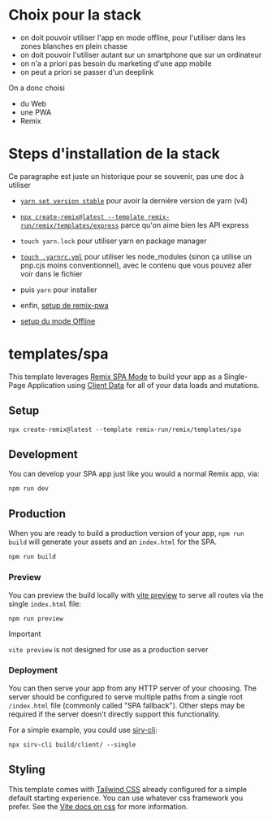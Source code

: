 # Choix pour la stack

- on doit pouvoir utiliser l'app en mode offline, pour l'utiliser dans les zones blanches en plein chasse
- on doit pouvoir l'utiliser autant sur un smartphone que sur un ordinateur
- on n'a a priori pas besoin du marketing d'une app mobile
- on peut a priori se passer d'un deeplink

On a donc choisi
- du Web
- une PWA
- Remix

# Steps d'installation de la stack

Ce paragraphe est juste un historique pour se souvenir, pas une doc à utiliser

- [`yarn set version stable`](https://yarnpkg.com/getting-started/install#updating-yarn) pour avoir la dernière version de yarn (v4)
- [`npx create-remix@latest --template remix-run/remix/templates/express`](https://github.com/remix-run/remix/blob/main/templates/express/README.md) parce qu'on aime bien les API express
- `touch yarn.lock` pour utiliser yarn en package manager
- [`touch .yarnrc.yml`](https://stackoverflow.com/a/78719394/5225096) pour utiliser les node_modules (sinon ça utilise un pnp.cjs moins conventionnel), avec le contenu que vous pouvez aller voir dans le fichier
- puis `yarn` pour installer

- enfin, [setup de remix-pwa](https://remix-pwa.run/docs/main/quick-start)
- [setup du mode Offline](https://remix-pwa.run/docs/main/offline)




# templates/spa

This template leverages [Remix SPA Mode](https://remix.run/docs/en/main/guides/spa-mode) to build your app as a Single-Page Application using [Client Data](https://remix.run/docs/en/main/guides/client-data) for all of your data loads and mutations.

## Setup

```shellscript
npx create-remix@latest --template remix-run/remix/templates/spa
```

## Development

You can develop your SPA app just like you would a normal Remix app, via:

```shellscript
npm run dev
```

## Production

When you are ready to build a production version of your app, `npm run build` will generate your assets and an `index.html` for the SPA.

```shellscript
npm run build
```

### Preview

You can preview the build locally with [vite preview](https://vitejs.dev/guide/cli#vite-preview) to serve all routes via the single `index.html` file:

```shellscript
npm run preview
```

> [!IMPORTANT]
>
> `vite preview` is not designed for use as a production server

### Deployment

You can then serve your app from any HTTP server of your choosing. The server should be configured to serve multiple paths from a single root `/index.html` file (commonly called "SPA fallback"). Other steps may be required if the server doesn't directly support this functionality.

For a simple example, you could use [sirv-cli](https://www.npmjs.com/package/sirv-cli):

```shellscript
npx sirv-cli build/client/ --single
```

## Styling

This template comes with [Tailwind CSS](https://tailwindcss.com/) already configured for a simple default starting experience. You can use whatever css framework you prefer. See the [Vite docs on css](https://vitejs.dev/guide/features.html#css) for more information.
